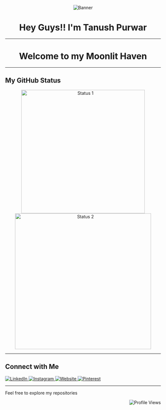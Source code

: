 <p align="center">
  <img src="../main/Assets/Banner.png" alt="Banner" />
</p>

<h1 align="center">Hey Guys!! I'm Tanush Purwar</h1>

<hr />

<h1 align="center">Welcome to my Moonlit Haven</h1>

<hr />

<h2 align="left">My GitHub Status</h3>
<p align="center">
  <img src="https://github-readme-stats.vercel.app/api?username=SanskariWolf&theme=prussian" alt="Status 1" width="400" />
  <img src="https://github-readme-streak-stats.herokuapp.com/?user=SanskariWolf&theme=prussian" alt="Status 2" width="440" />
</p>


<hr />

<h2 align="left">Connect with Me</h3>
<p align="left">
  <a href="https://www.linkedin.com/in/tanushpurwar/">
    <img src="../main/Assets/Icon_Linkedin.svg" alt="LinkedIn" />
  </a>
  <a href="https://www.instagram.com/sanskari_wolf/">
    <img src="../main/Assets/Icon_Instagram.svg" alt="Instagram" />
  </a>
  <a href="https://www.sanskariwolf.com/">
    <img src="../main/Assets/Icon_Website.svg" alt="Website" />
  </a>
  <a href="https://in.pinterest.com/tanushpurwar/">
    <img src="../main/Assets/Icon_Pinterest.svg" alt="Pinterest" />
  </a>
</p>

<hr />

<p align="left">Feel free to explore my repositories</p>

<p align="right">
  <img src="https://komarev.com/ghpvc/?username=SanskariWolf" alt="Profile Views" />
</p>
